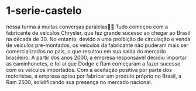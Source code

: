# 1-serie-castelo
nessa turma á muitas conversas paralelas😬😅
Tudo começou com a fabricante de veículos Chrysler, que fez grande sucesso ao chegar ao Brasil na década de 30. No entanto, devido a uma proibição de circulação e venda de veículos pré-montados, os veículos da fabricante não puderam mais ser comercializados no país, o que resultou em sua saída do mercado brasileiro.
A partir dos anos 2000, a empresa responsável decidiu importar as caminhonetes, e foi aí que Dodge e Ram começaram a fazer sucesso com os veículos importados. Com a aceitação positiva por parte dos motoristas, a empresa optou por fabricar um produto próprio no Brasil, a Ram 2500, solidificando sua presença no mercado nacional.
